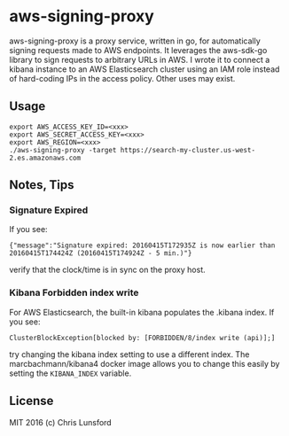 aws-signing-proxy
=================

aws-signing-proxy is a proxy service, written in go, for automatically signing requests made to AWS endpoints.  It leverages the aws-sdk-go library to sign requests to arbitrary URLs in AWS.  I wrote it to connect a kibana instance to an AWS Elasticsearch cluster using an IAM role instead of hard-coding IPs in the access policy.  Other uses may exist.

## Usage

```
export AWS_ACCESS_KEY_ID=<xxx>
export AWS_SECRET_ACCESS_KEY=<xxx>
export AWS_REGION=<xxx>
./aws-signing-proxy -target https://search-my-cluster.us-west-2.es.amazonaws.com
```

## Notes, Tips

### Signature Expired

If you see:

`{"message":"Signature expired: 20160415T172935Z is now earlier than 20160415T174424Z (20160415T174924Z - 5 min.)"}`

verify that the clock/time is in sync on the proxy host.

### Kibana Forbidden index write

For AWS Elasticsearch, the built-in kibana populates the .kibana index.  If you see:

`ClusterBlockException[blocked by: [FORBIDDEN/8/index write (api)];]`

try changing the kibana index setting to use a different index.  The marcbachmann/kibana4 docker image allows you to change this easily by setting the ```KIBANA_INDEX``` variable.


## License

MIT 2016 (c) Chris Lunsford
